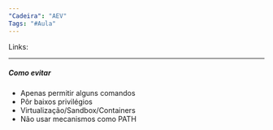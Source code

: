 ```yaml
---
"Cadeira": "AEV"
Tags: "#Aula"
---
```

Links:
___ 
##### Como evitar
- Apenas permitir alguns comandos
- Pôr baixos privilégios
- Virtualização/Sandbox/Containers
- Não usar mecanismos como PATH